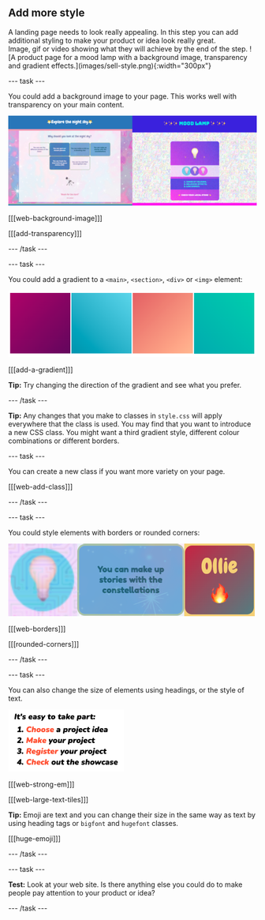 ## Add more style

<div style="display: flex; flex-wrap: wrap">
<div style="flex-basis: 200px; flex-grow: 1; margin-right: 15px;">
A landing page needs to look really appealing. In this step you can add additional styling to make your product or idea look really great. 
</div>
<div>
Image, gif or video showing what they will achieve by the end of the step. ![A product page for a mood lamp with a background image, transparency and gradient effects.](images/sell-style.png){:width="300px"}
</div>
</div>

--- task ---

You could add a background image to your page. This works well with transparency on your main content. 

![A strip of example projects with a background image and transparancy adjustment to the main content.](images/background-image.png)


[[[web-background-image]]]

[[[add-transparency]]]

--- /task ---

--- task ---

You could add a gradient to a `<main>`, `<section>`, `<div>` or `<img>` element:

![A strip of gradients using different colour palettes.](images/gradients.png)

[[[add-a-gradient]]]

**Tip:** Try changing the direction of the gradient and see what you prefer. 

--- /task ---

**Tip:** Any changes that you make to classes in `style.css` will apply everywhere that the class is used. You may find that you want to introduce a new CSS class. You might want a third gradient style, different colour combinations or different borders.

--- task ---

You can create a new class if you want more variety on your page.

[[[web-add-class]]]

--- /task ---

--- task ---

You could style elements with borders or rounded corners:

![A strip of elements with rounded corners and strong text.](images/style-examples.png)

[[[web-borders]]]

[[[rounded-corners]]]

--- /task ---

--- task ---

You can also change the size of elements using headings, or the style of text. 

![A list with bold text in different colours.](images/strong-example.png)

[[[web-strong-em]]]

[[[web-large-text-tiles]]]

**Tip:** Emoji are text and you can change their size in the same way as text by using heading tags or `bigfont` and `hugefont` classes. 

[[[huge-emoji]]]

--- /task ---

--- task ---

**Test:** Look at your web site. Is there anything else you could do to make people pay attention to your product or idea?

--- /task ---